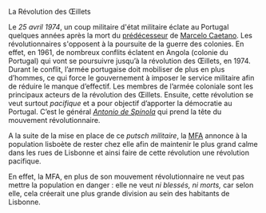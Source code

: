 La Révolution des Œillets

Le *25 avril 1974*, un coup militaire d'état militaire éclate au Portugal quelques années après la mort du [prédécesseur](articles/Salazar.md) de [Marcelo Caetano](articles/Marcelo_Caetano.md). Les révolutionnaires s'opposent à la poursuite de la guerre des colonies. En effet, en 1961, de nombreux conflits éclatent en Angola (colonie du Portugal) qui vont se poursuivre jusqu’à la révolution des Œillets, en 1974. Durant le conflit, l’armée portugaise doit mobiliser de plus en plus d’hommes, ce qui force le gouvernement à imposer le service militaire afin de réduire le manque d’effectif. Les membres de l’armée coloniale sont les principaux acteurs de la révolution des Œillets. Ensuite, cette révolution se veut surtout *pacifique* et a pour objectif d’apporter la démocratie au Portugal. C’est le général *[Antonio de Spínola](articles/Anto_Spi.md)* qui prend la tête du mouvement révolutionnaire. 

A la suite de la mise en place de ce *putsch militaire*, la [MFA](articles/mfa.md) annonce à la population lisboète de rester chez elle afin de maintenir le plus grand calme dans les rues de Lisbonne et ainsi faire de cette révolution une révolution pacifique.  

En effet, la MFA, en plus de son mouvement révolutionnaire ne veut pas mettre la population en danger : elle ne veut *ni blessés, ni morts,* car selon elle, cela créerait une plus grande division au sein des habitants de Lisbonne. 